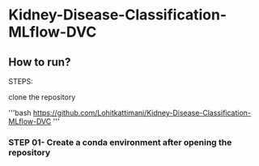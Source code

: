 # Kidney-Disease-Classification-MLflow-DVC

## How to run?

STEPS:

clone the repository

'''bash
https://github.com/Lohitkattimani/Kidney-Disease-Classification-MLflow-DVC
'''

### STEP 01- Create a conda environment after opening the repository

